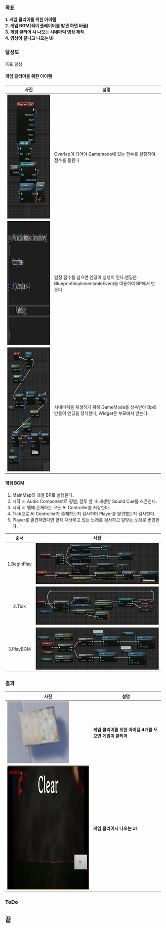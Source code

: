 ### 목표  
**1. 게임 클리어를 위한 아이템**  
**2. 게임 BGM(적이 플레이어를 발견 하면 바뀜)**  
**3. 게임 클리어 시 나오는 시네마틱 영상 제작**  
**4. 영상이 끝나고 나오는 UI**

### 달성도
목표 달성
#### 게임 클리어을 위한 아이템
|사진|설명|
|---|---|
|<img src = Image/VictoryItem.pngLogic.png  width = 400px Height = 400px>|Overlap이 되어야 Gamemode에 있는 함수를 실행하여 점수를 올린다|
|<img src = Image/VictoryItem.pngLogic2.png  width = 400px Height = 400px>|일정 점수를 넘으면 엔딩이 실행이 된다.엔딩은 BlueprintImplementableEvent을 이용하여 BP에서 만든다|
|<img src = Image/GameMode.png  width = 400px Height = 400px>|시네마틱을 재생하기 위해 GameMode를 상속받아 Bp로 만들어 엔딩을 장식한다, Widget은 부모에서 받는다.|

#### 게임 BGM
1. MainMap의 레벨 BP로 실행한다.
2. 시작 시 Audio Component로 평범, 전투 할 때 재생할 Sound Cue를 스폰한다.
3. 시작 시 맵에 존재하는 모든 AI Controller를 저장한다.
4. Tick으로 AI Controller가 존재하는지 검사하며 Player를 발견했는지 검사한다.
5. Player를 발견하였다면 현재 재생하고 있는 노래를 검사하고 알맞는 노래로 변경한다.  

|순서|사진|
|:---:|---|
|1.BeginPlay|<img src = Image/LevelBP_BeginPlay.png width = 400px>|
|2.Tick|<img src = Image/LevelBP_Tick.png width = 400px>|
|3.PlayBGM|<img src = Image/LevelBP_PlayBGM.png width = 400px>|

### 결과
|사진|설명|
|---|---|
|<img src= Image/VictoryItem.png width = 200px Height = 200px>|**게임 클리어를 위한 아이템 4개를 모으면 게임이 클리어**|
|<img src =Image/VictoryEnding.png width = 400px Height = 400px>|**게임 클리어시 나오는 UI**|


### ToDo
## 끝

